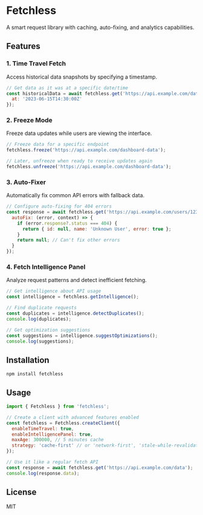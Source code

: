 # Fetchless

A smart request library with caching, auto-fixing, and analytics capabilities.

## Features

### 1. Time Travel Fetch
Access historical data snapshots by specifying a timestamp.
```js
// Get data as it was at a specific date/time
const historicalData = await fetchless.get('https://api.example.com/data', {
  at: '2023-06-15T14:30:00Z'
});
```

### 2. Freeze Mode
Freeze data updates while users are viewing the interface.
```js
// Freeze data for a specific endpoint
fetchless.freeze('https://api.example.com/dashboard-data');

// Later, unfreeze when ready to receive updates again
fetchless.unfreeze('https://api.example.com/dashboard-data');
```

### 3. Auto-Fixer
Automatically fix common API errors with fallback data.
```js
// Configure auto-fixing for 404 errors
const response = await fetchless.get('https://api.example.com/users/123', {
  autoFix: (error, context) => {
    if (error.response?.status === 404) {
      return { id: null, name: 'Unknown User', error: true };
    }
    return null; // Can't fix other errors
  }
});
```

### 4. Fetch Intelligence Panel
Analyze request patterns and detect inefficient fetching.
```js
// Get intelligence about API usage
const intelligence = fetchless.getIntelligence();

// Find duplicate requests
const duplicates = intelligence.detectDuplicates();
console.log(duplicates);

// Get optimization suggestions
const suggestions = intelligence.suggestOptimizations();
console.log(suggestions);
```

## Installation

```
npm install fetchless
```

## Usage

```js
import { Fetchless } from 'fetchless';

// Create a client with advanced features enabled
const fetchless = Fetchless.createClient({
  enableTimeTravel: true,
  enableIntelligencePanel: true,
  maxAge: 300000, // 5 minutes cache
  strategy: 'cache-first' // or 'network-first', 'stale-while-revalidate'
});

// Use it like a regular fetch API
const response = await fetchless.get('https://api.example.com/data');
console.log(response.data);
```

## License

MIT
